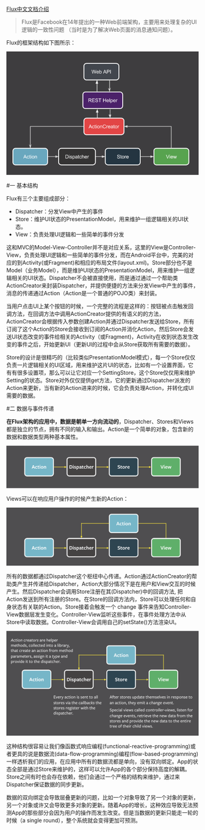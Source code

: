 
[Flux中文文档介绍](http://androidflux.github.io/)

>Flux是Facebook在14年提出的一种Web前端架构，主要用来处理复杂的UI逻辑的一致性问题
（当时是为了解决Web页面的消息通知问题）。

Flux的框架结构如下图所示：

![](https://github.com/guoxiaoxing/android-open-framework/raw/master/image/flux-arch.png)

#一 基本结构

Flux有三个主要组成部分：

- Dispatcher：分发View中产生的事件
- Store：维护UI状态的PresentationModel，用来维护一组逻辑相关的UI状态。
- View：负责处理UI逻辑和一些简单的事件分发

这和MVC的Model-View-Controller并不是对应关系，这里的View是Controller-View，负责处理UI逻辑和一些简单的事件分发，而在Android平台中，完美的对应的到Activity(或Fragment)和相应的布局文件(layout.xml)。Store部分也不是Model（业务Model），而是维护UI状态的PresentationModel，用来维护一组逻辑相关的UI状态。Dispatcher不会被直接使用，而是通过通过一个帮助类ActionCreator来封装Dispatcher，并提供便捷的方法来分发View中产生的事件，消息的传递通过Action（Action是一个普通的POJO类）来封装。

当用户点击UI上某个按钮的时候，一个完整的流程是这样的：按钮被点击触发回调方法，在回调方法中调用ActionCreator提供的有语义的的方法，ActionCreator会根据传入参数创建Action并通过Dispatcher发送给Store，所有订阅了这个Action的Store会接收到订阅的Action并消化Action，然后Store会发送UI状态改变的事件给相关的Activity（或Fragment)，Activity在收到状态发生改变的事件之后，开始更新UI（更新UI的过程中会从Store获取所有需要的数据）。

Store的设计是很精巧的（比较类似PresentationModel模式），每一个Store仅仅负责一片逻辑相关的UI区域，用来维护这片UI的状态，比如有一个设置界面，它有有很多设置项，那么可以让它对应一个SettingStore，这个Store仅仅用来维护Setting的状态。Store对外仅仅提供get方法，它的更新通过Dispatcher派发的Action来更新，当有新的Action进来的时候，它会负责处理Action，并转化成UI需要的数据。


#二 数据与事件传递

**在Flux架构的应用中，数据是朝单一方向流动的**，Dispatcher、Stores和Views都是独立的节点，拥有不同的输入和输出。Action是一个简单的对象，包含新的数据和数据类型两种基本属性。

![](https://github.com/guoxiaoxing/android-open-framework/raw/master/image/flux_data_stream.png)

Views可以在响应用户操作的时候产生新的Action：

![](https://github.com/guoxiaoxing/android-open-framework/raw/master/image/flux_data_stream_new_action.png)

所有的数据都通过Dispatcher这个枢纽中心传递。Action通过ActionCreator的帮助类产生并传递给Dispatcher，Action大部分情况下是在用户和View交互的时候产生。然后Dispatcher会调用Store注册在其(Dispatcher)中的回调方法, 把Action发送到所有注册的Store。在Store的回调方法内，Store可以处理任何和自身状态有关联的Action。Store接着会触发一个 change 事件来告知Controller-View数据层发生变化。Controller-View监听这些事件，在事件处理方法中从Store中读取数据。Controller-View会调用自己的setState()方法渲染UI。

![](https://github.com/guoxiaoxing/android-open-framework/raw/master/image/flux_data_stream_new_action_detail.png)

这种结构很容易让我们像函数式响应编程(functional-reactive-programming)或者更具的说是数据流(data-flow-programming)编程(flow-based-programming)一样透析我们的应用，在应用中所有的数据流都是单向，没有双向绑定。App的状态全部是通过Store来维护的，这样可以允许App的各个部分保持高度的解耦。Store之间有时也会存在依赖，他们会通过一个严格的结构来维护，通过来Dispatcher保证数据的同步更新。

数据的双向绑定会导致层叠更新的问题，比如一个对象导致了另一个对象的更新，另一个对象或许又会导致更多对象的更新。随着App的增长，这种效应导致无法预测App的那些部分会因为用户的操作而发生改变。但是当数据的更新只能走一轮的时候（a single round），整个系统就会变得更加可预测。
